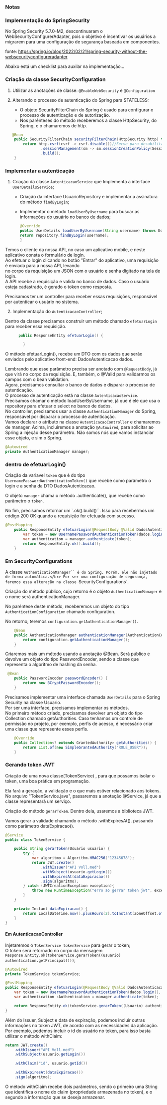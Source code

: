 ### Notas

### Implementação do SpringSecurity

No Spring Security 5.7.0-M2, descontinuaram o WebSecurityConfigurerAdapter, pois o objetivo é incentivar os usuários a migrarem para uma configuração de segurança baseada em componentes.

fonte: https://spring.io/blog/2022/02/21/spring-security-without-the-websecurityconfigureradapter

Abaixo está um checklist para auxilar na implementação... 

### Criação da classe SecurityConfiguration

1. Utilizar as anotações de classe: `@EnableWebSecurity` e `@Configuration`

2. Alterando o processo de autenticação do Spring para STATELESS:
    - O objeto SecurityFilterChain do Spring é usado para configurar o processo de autenticação e de autorização.
    - Nos parênteses do método receberemos a classe HttpSecurity, do Spring, e o chamaremos de http.
```java
   @Bean
    public SecurityFilterChain securityFilterChain(HttpSecurity http) throws Exception {
        return http.csrf(csrf -> csrf.disable())//Serve para desabilitarmos proteção contra-ataques do tipo CSRF (Cross-Site Request Forgery)
                .sessionManagement(sm -> sm.sessionCreationPolicy(SessionCreationPolicy.STATELESS))
                .build();
    }
```

### Implementar a autenticação


1. Criação da classe `AutenticacaoService` que Implementa a interface `UserDetailsService`; 

    - Criação da interface UsuarioRepository e implementar a assinatura do método `findByLogin`;
   
    - Implementar o método `loadUserByUsername` para buscar as informações do usuário no banco de dados;
        ```java
        @Override
        public UserDetails loadUserByUsername(String username) throws UsernameNotFoundException {
        return repository.findByLogin(username);
        }
        ```  

Temos o cliente da nossa API, no caso um aplicativo mobile, e neste aplicativo consta o formulário de login.</br>
Ao efetuar o login clicando no botão "Entrar" do aplicativo, uma requisição é enviada para a nossa API, levando </br>
no corpo da requisição um JSON com o usuário e senha digitado na tela de login.
</br>
A API recebe a requisição e valida no banco de dados. Caso o usuário esteja cadastrado, é gerado o token como resposta.</br>

Precisamos ter um controller para receber essas requisições, responsável por autenticar o usuário no sistema.</br>

2. Implementação do `AutenticacaoController`;

Dentro da classe precisamos construir um método chamado `efetuarLogin` para receber essa requisição.

```java
      public ResponseEntity efetuarLogin() {

        }
```

O método efetuarLogin(), recebe um DTO com os dados que serão enviados pelo aplicativo front-end: DadosAutenticacao dados.</br>

Lembrando que esse parâmetro precisa ser anotado com `@RequestBody`, já que virá no corpo da requisição. E, também, o @Valid para validarmos os campos com o bean validation.</br>
Agora, precisamos consultar o banco de dados e disparar o processo de autenticação.</br>
O processo de autenticação está na classe `AutenticacaoService`. Precisamos chamar o método loadUserByUsername, já que é ele que usa o repository para efetuar o select no banco de dados.</br>
No controller, precisamos usar a classe `AuthenticationManager` do Spring, responsável por disparar o processo de autenticação.</br>
Vamos declarar o atributo na classe `AutenticacaoController` e chamaremos de manager. Acima, incluiremos a anotação `@Autowired`, para solicitar ao Spring a injeção desse parâmetro. Não somos nós que vamos instanciar esse objeto, e sim o Spring.</br>

```java
@Autowired
private AuthenticationManager manager;
```

### dentro de efetuarLogin()
Criação da variavel `token` que é do tipo `UsernamePasswordAuthenticationToken()` que recebe como parâmetro o login e a senha da DTO DadosAutenticacao. </br>

O objeto `manager` chama o método .authenticate(), que recebe como parâmetro o `token`.</br>

No fim, precisamos retornar um `.ok().build()``. Isso para recebermos um código 200 OK quando a requisição for efetuada com sucesso.

```java
@PostMapping
    public ResponseEntity efetuarLogin(@RequestBody @Valid DadosAutenticacao dados) {
        var token = new UsernamePasswordAuthenticationToken(dados.login(), dados.Senha());
        var authentication = manager.authenticate(token);
        return ResponseEntity.ok().build();
    }
```

### Em SecurityConfigurations

A classe `AuthenticationManager`` é do Spring. Porém, ele não injetado de forma automática.</br>
Por ser uma configuração de segurança, faremos essa alteração na classe `SecurityConfigurations`.

Criação do método público, cujo retorno é o objeto `AuthenticationManager` e o nome será authenticationManager.</br>

No parêntese deste método, receberemos um objeto do tipo `AuthenticationConfiguration` chamado configuration.</br>

No retorno, teremos `configuration.getAuthenticationManager()`.

```java
    @Bean
    public AuthenticationManager authenticationManager(AuthenticationConfiguration configuration) throws Exception {
        return configuration.getAuthenticationManager();
    }
```

Criaremos mais um método usando a anotação @Bean. Será público e devolve um objeto do tipo PasswordEncoder, sendo a classe que representa o algoritmo de hashing da senha.

```java
 @Bean
    public PasswordEncoder passwordEncoder() {
        return new BCryptPasswordEncoder();
    }
```

Precisamos implementar uma interface chamada `UserDetails` para o Spring Security na classe Usuario.</br>
Por ser uma interface, precisamos implementar os métodos.</br>
No primeiro método criado, precisamos devolver um objeto do tipo Collection chamado getAuthorities. Caso tenhamos um controle de permissão no projeto, por exemplo, perfis de acesso, é necessário criar uma classe que represente esses perfis.</br>
```java
    @Override
    public Collection<? extends GrantedAuthority> getAuthorities() {
        return List.of(new SimpleGrantedAuthority("ROLE_USER"));
    }
```

### Gerando token JWT

Criação de uma nova classe(TokenService) , para que possamos isolar o token, uma boa prática em programação.</br>

Ela fará a geração, a validação e o que mais estiver relacionado aos tokens. No arquivo "TokenService.java", passaremos a anotação @Service, já que a classe representará um serviço.</br>

Criação do método `gerarToken`. Dentro dela, usaremos a biblioteca JWT.</br>

Vamos gerar a validade chamando o método .withExpiresAt(). passando como parâmetro dataExpiracao().

```java
@Service
public class TokenService {

    public String gerarToken(Usuario usuario) { 
        try {
            var algoritmo = Algorithm.HMAC256("12345678");
            return JWT.create()
                .withIssuer("API Voll.med")
                .withSubject(usuario.getLogin())
                .withExpiresAt(dataExpiracao())
                .sign(algoritmo);
        } catch (JWTCreationException exception){
            throw new RuntimeException("erro ao gerrar token jwt", exception);
        }        
    }

    private Instant dataExpiracao() {
        return LocalDateTime.now().plusHours(2).toInstant(ZoneOffset.of("-03:00"));
    }
}
```

#### Em AutenticacaoController

Injetaremos o `TokenService tokenService` para gerar o token;</br>
O token será retornado no corpo da mensagem `Response.Entity.ok(tokenService.gerarToken((usuario) authentication.getPrincipal()))`;

```java
@Autowired
private TokenService tokenService;

@PostMapping
public ResponseEntity efetuarLogin(@RequestBody @Valid DadosAutenticacao dados) {
    var token = new UsernamePasswordAuthenticationToken(dados.login(), dados.senha());
    var authentication :Authentication = manager.authenticate(token);

    return ResponseEntity.ok(tokenService.gerarToken((Usuario) authentication.getPrincipal()));
}
```

Além do Issuer, Subject e data de expiração, podemos incluir outras informações no token JWT, de acordo com as necessidades da aplicação. Por exemplo, podemos incluir o id do usuário no token, para isso basta utilizar o método withClaim:</br>

```java
return JWT.create()
    .withIssuer("API Voll.med")
    .withSubject(usuario.getLogin())

    .withClaim("id", usuario.getId())

    .withExpiresAt(dataExpiracao())
    .sign(algoritmo);
```

O método withClaim recebe dois parâmetros, sendo o primeiro uma String que identifica o nome do claim (propriedade armazenada no token), e o segundo a informação que se deseja armazenar.</br>

